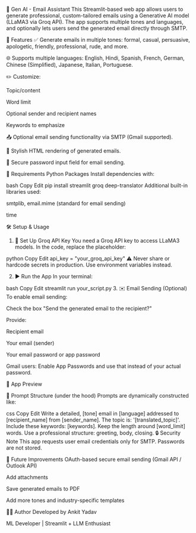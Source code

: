 📧 Gen AI - Email Assistant
This Streamlit-based web app allows users to generate professional, custom-tailored emails using a Generative AI model (LLaMA3 via Groq API). The app supports multiple tones and languages, and optionally lets users send the generated email directly through SMTP.

🚀 Features
✅ Generate emails in multiple tones: formal, casual, persuasive, apologetic, friendly, professional, rude, and more.

🌐 Supports multiple languages: English, Hindi, Spanish, French, German, Chinese (Simplified), Japanese, Italian, Portuguese.

✏️ Customize:

Topic/content

Word limit

Optional sender and recipient names

Keywords to emphasize

📤 Optional email sending functionality via SMTP (Gmail supported).

🎨 Stylish HTML rendering of generated emails.

🔐 Secure password input field for email sending.

🧩 Requirements
Python Packages
Install dependencies with:

bash
Copy
Edit
pip install streamlit groq deep-translator
Additional built-in libraries used:

smtplib, email.mime (standard for email sending)

time

🛠 Setup & Usage
1. 🔑 Set Up Groq API Key
You need a Groq API key to access LLaMA3 models.
In the code, replace the placeholder:

python
Copy
Edit
api_key = "your_groq_api_key"
⚠️ Never share or hardcode secrets in production. Use environment variables instead.

2. ▶️ Run the App
In your terminal:

bash
Copy
Edit
streamlit run your_script.py
3. ✉️ Email Sending (Optional)
To enable email sending:

Check the box "Send the generated email to the recipient?"

Provide:

Recipient email

Your email (sender)

Your email password or app password

Gmail users: Enable App Passwords and use that instead of your actual password.

📸 App Preview


🧠 Prompt Structure (under the hood)
Prompts are dynamically constructed like:

css
Copy
Edit
Write a detailed, [tone] email in [language] addressed to [recipient_name] from [sender_name]. 
The topic is: '[translated_topic]'. Include these keywords: [keywords].
Keep the length around [word_limit] words. 
Use a professional structure: greeting, body, closing.
🔒 Security Note
This app requests user email credentials only for SMTP. Passwords are not stored.

📌 Future Improvements
OAuth-based secure email sending (Gmail API / Outlook API)

Add attachments

Save generated emails to PDF

Add more tones and industry-specific templates

👨‍💻 Author
Developed by Ankit Yadav

ML Developer | Streamlit + LLM Enthusiast
